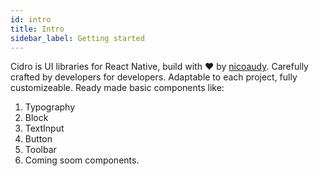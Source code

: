 ```yaml
---
id: intro
title: Intro
sidebar_label: Getting started
---
```


Cidro is UI libraries for React Native, build with ❤️ by [nicoaudy](https://www.twitter.com/nicoaudy). Carefully crafted by developers for developers. Adaptable to each project, fully customizeable. Ready made basic components like:

1. Typography
2. Block
3. TextInput
4. Button
5. Toolbar
6. Coming soom components.
